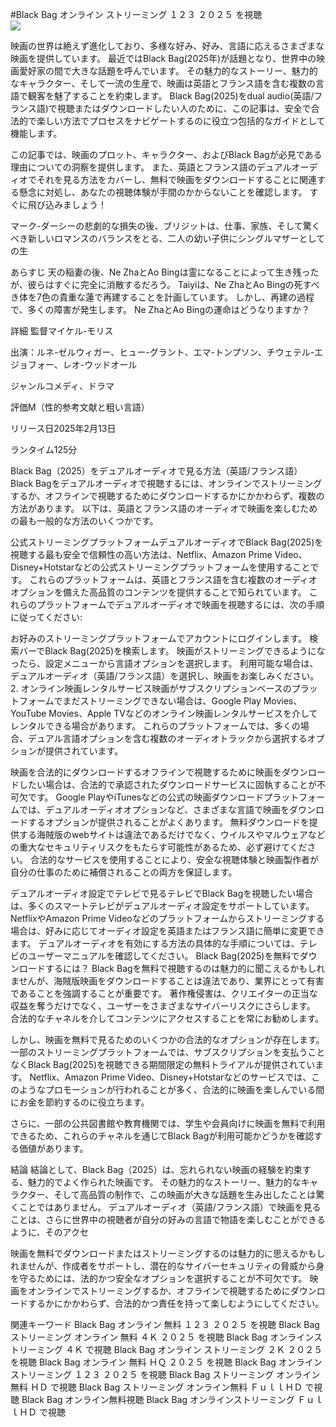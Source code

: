 #Black Bag オンライン ストリーミング １２３ ２０２５ を視聴  
[![](https://i.imgur.com/qSNzIqt.png)](https://movie.rssnews.media/ztKwDMiA.php)  
  
映画の世界は絶えず進化しており、多様な好み、好み、言語に応えるさまざまな映画を提供しています。 最近ではBlack Bag(2025年)が話題となり、世界中の映画愛好家の間で大きな話題を呼んでいます。 その魅力的なストーリー、魅力的なキャラクター、そして一流の生産で、映画は英語とフランス語を含む複数の言語で観客を魅了することを約束します。 Black Bag(2025)をdual audio(英語/フランス語)で視聴またはダウンロードしたい人のために、この記事は、安全で合法的で楽しい方法でプロセスをナビゲートするのに役立つ包括的なガイドとして機能します。

この記事では、映画のプロット、キャラクター、およびBlack Bagが必見である理由についての洞察を提供します。 また、英語とフランス語のデュアルオーディオでそれを見る方法をカバーし、無料で映画をダウンロードすることに関連する懸念に対処し、あなたの視聴体験が手間のかからないことを確認します。 すぐに飛び込みましょう！

マーク-ダーシーの悲劇的な損失の後、ブリジットは、仕事、家族、そして驚くべき新しいロマンスのバランスをとる、二人の幼い子供にシングルマザーとしての生

あらすじ
天の稲妻の後、Ne ZhaとAo Bingは霊になることによって生き残ったが、彼らはすぐに完全に消散するだろう。 Taiyiは、Ne ZhaとAo Bingの死すべき体を7色の貴重な蓮で再建することを計画しています。 しかし、再建の過程で、多くの障害が発生します。 Ne ZhaとAo Bingの運命はどうなりますか？

詳細
監督マイケル-モリス

出演：ルネ-ゼルウィガー、ヒュー-グラント、エマ-トンプソン、チウェテル-エジョフォー、レオ-ウッドオール

ジャンルコメディ、ドラマ

評価M（性的参考文献と粗い言語）

リリース日2025年2月13日

ランタイム125分

Black Bag（2025）をデュアルオーディオで見る方法（英語/フランス語）
Black Bagをデュアルオーディオで視聴するには、オンラインでストリーミングするか、オフラインで視聴するためにダウンロードするかにかかわらず、複数の方法があります。 以下は、英語とフランス語のオーディオで映画を楽しむための最も一般的な方法のいくつかです。

公式ストリーミングプラットフォームデュアルオーディオでBlack Bag(2025)を視聴する最も安全で信頼性の高い方法は、Netflix、Amazon Prime Video、Disney+Hotstarなどの公式ストリーミングプラットフォームを使用することです。 これらのプラットフォームは、英語とフランス語を含む複数のオーディオオプションを備えた高品質のコンテンツを提供することで知られています。
これらのプラットフォームでデュアルオーディオで映画を視聴するには、次の手順に従ってください:

お好みのストリーミングプラットフォームでアカウントにログインします。 検索バーでBlack Bag(2025)を検索します。 映画がストリーミングできるようになったら、設定メニューから言語オプションを選択します。 利用可能な場合は、デュアルオーディオ（英語/フランス語）を選択し、映画をお楽しみください。 2. オンライン映画レンタルサービス映画がサブスクリプションベースのプラットフォームでまだストリーミングできない場合は、Google Play Movies、YouTube Movies、Apple TVなどのオンライン映画レンタルサービスを介してレンタルできる場合があります。 これらのプラットフォームでは、多くの場合、デュアル言語オプションを含む複数のオーディオトラックから選択するオプションが提供されています。

映画を合法的にダウンロードするオフラインで視聴するために映画をダウンロードしたい場合は、合法的で承認されたダウンロードサービスに固執することが不可欠です。 Google PlayやiTunesなどの公式の映画ダウンロードプラットフォームでは、デュアルオーディオオプションなど、さまざまな言語で映画をダウンロードするオプションが提供されることがよくあります。
無料ダウンロードを提供する海賊版のwebサイトは違法であるだけでなく、ウイルスやマルウェアなどの重大なセキュリティリスクをもたらす可能性があるため、必ず避けてください。 合法的なサービスを使用することにより、安全な視聴体験と映画製作者が自分の仕事のために補償されることの両方を保証します。

デュアルオーディオ設定でテレビで見るテレビでBlack Bagを視聴したい場合は、多くのスマートテレビがデュアルオーディオ設定をサポートしています。 NetflixやAmazon Prime Videoなどのプラットフォームからストリーミングする場合は、好みに応じてオーディオ設定を英語またはフランス語に簡単に変更できます。 デュアルオーディオを有効にする方法の具体的な手順については、テレビのユーザーマニュアルを確認してください。
Black Bag(2025)を無料でダウンロードするには？
Black Bagを無料で視聴するのは魅力的に聞こえるかもしれませんが、海賊版映画をダウンロードすることは違法であり、業界にとって有害であることを強調することが重要です。 著作権侵害は、クリエイターの正当な収益を奪うだけでなく、ユーザーをさまざまなサイバーリスクにさらします。 合法的なチャネルを介してコンテンツにアクセスすることを常にお勧めします。

しかし、映画を無料で見るためのいくつかの合法的なオプションが存在します。 一部のストリーミングプラットフォームでは、サブスクリプションを支払うことなくBlack Bag(2025)を視聴できる期間限定の無料トライアルが提供されています。 Netflix、Amazon Prime Video、Disney+Hotstarなどのサービスでは、このようなプロモーションが行われることが多く、合法的に映画を楽しんでいる間にお金を節約するのに役立ちます。

さらに、一部の公共図書館や教育機関では、学生や会員向けに映画を無料で利用できるため、これらのチャネルを通じてBlack Bagが利用可能かどうかを確認する価値があります。

結論
結論として、Black Bag（2025）は、忘れられない映画の経験を約束する、魅力的でよく作られた映画です。 その魅力的なストーリー、魅力的なキャラクター、そして高品質の制作で、この映画が大きな話題を生み出したことは驚くことではありません。 デュアルオーディオ（英語/フランス語）で映画を見ることは、さらに世界中の視聴者が自分の好みの言語で物語を楽しむことができるように、そのアクセ

映画を無料でダウンロードまたはストリーミングするのは魅力的に思えるかもしれませんが、作成者をサポートし、潜在的なサイバーセキュリティの脅威から身を守るためには、法的かつ安全なオプションを選択することが不可欠です。 映画をオンラインでストリーミングするか、オフラインで視聴するためにダウンロードするかにかかわらず、合法的かつ責任を持って楽しむようにしてください。

関連キーワード
Black Bag オンライン 無料 １２３ ２０２５ を視聴
Black Bag ストリーミング オンライン 無料 ４Ｋ ２０２５ を視聴
Black Bag オンラインストリーミング ４Ｋ で視聴
Black Bag オンライン ストリーミング ２Ｋ ２０２５ を視聴
Black Bag オンライン 無料 ＨＱ ２０２５ を視聴
Black Bag オンライン ストリーミング １２３ ２０２５ を視聴
Black Bag ストリーミング オンライン無料 ＨＤ で視聴
Black Bag ストリーミング オンライン無料 ＦｕｌｌＨＤ で視聴
Black Bag オンライン無料視聴
Black Bag オンラインストリーミング ＦｕｌｌＨＤ で視聴
